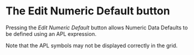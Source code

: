 # The Edit Numeric Default button

Pressing the _Edit Numeric Default_ button allows Numeric Data Defaults to
be defined using an APL expression.

Note that the APL symbols may not be displayed correctly in the grid.
